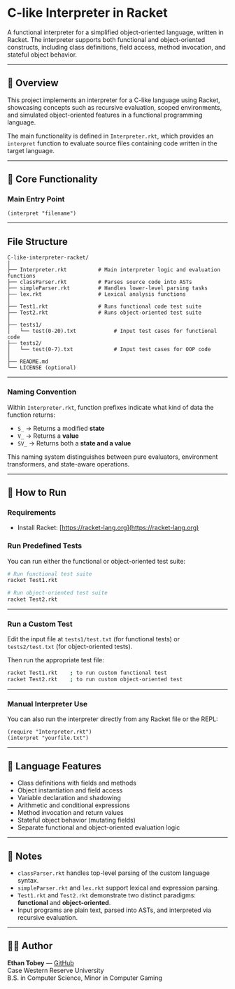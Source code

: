 # C-like Interpreter in Racket

A functional interpreter for a simplified object-oriented language, written in Racket. The interpreter supports both functional and object-oriented constructs, including class definitions, field access, method invocation, and stateful object behavior.

---

## 📌 Overview

This project implements an interpreter for a C-like language using Racket, showcasing concepts such as recursive evaluation, scoped environments, and simulated object-oriented features in a functional programming language.

The main functionality is defined in `Interpreter.rkt`, which provides an `interpret` function to evaluate source files containing code written in the target language.

---

## 🧠 Core Functionality

### Main Entry Point

```racket
(interpret "filename")
```

---

## File Structure

```
C-like-interpreter-racket/
│
├── Interpreter.rkt          # Main interpreter logic and evaluation functions
├── classParser.rkt          # Parses source code into ASTs
├── simpleParser.rkt         # Handles lower-level parsing tasks
├── lex.rkt                  # Lexical analysis functions
│
├── Test1.rkt                # Runs functional code test suite
├── Test2.rkt                # Runs object-oriented test suite
│
├── tests1/
│   └── test(0-20).txt            # Input test cases for functional code
├── tests2/
│   └── test(0-7).txt             # Input test cases for OOP code
│
├── README.md
└── LICENSE (optional)
```

---

### Naming Convention

Within `Interpreter.rkt`, function prefixes indicate what kind of data the function returns:

- `S_` → Returns a modified **state**
- `V_` → Returns a **value**
- `SV_` → Returns both a **state and a value**

This naming system distinguishes between pure evaluators, environment transformers, and state-aware operations.

---

## 🚀 How to Run

### Requirements

- Install Racket: [https://racket-lang.org](https://racket-lang.org)

### Run Predefined Tests

You can run either the functional or object-oriented test suite:

```bash
# Run functional test suite
racket Test1.rkt

# Run object-oriented test suite
racket Test2.rkt
```

---

### Run a Custom Test

Edit the input file at `tests1/test.txt` (for functional tests) or `tests2/test.txt` (for object-oriented tests).

Then run the appropriate test file:

```bash
racket Test1.rkt    ; to run custom functional test
racket Test2.rkt    ; to run custom object-oriented test
```

---

### Manual Interpreter Use

You can also run the interpreter directly from any Racket file or the REPL:

```racket
(require "Interpreter.rkt")
(interpret "yourfile.txt")
```

---

## 🧪 Language Features

- Class definitions with fields and methods  
- Object instantiation and field access  
- Variable declaration and shadowing  
- Arithmetic and conditional expressions  
- Method invocation and return values  
- Stateful object behavior (mutating fields)  
- Separate functional and object-oriented evaluation logic  

---

## 📎 Notes

- `classParser.rkt` handles top-level parsing of the custom language syntax.  
- `simpleParser.rkt` and `lex.rkt` support lexical and expression parsing.  
- `Test1.rkt` and `Test2.rkt` demonstrate two distinct paradigms: **functional** and **object-oriented**.  
- Input programs are plain text, parsed into ASTs, and interpreted via recursive evaluation.  

---

## 🧑‍💻 Author

**Ethan Tobey** — [GitHub](https://github.com/yourusername)  
Case Western Reserve University  
B.S. in Computer Science, Minor in Computer Gaming  
